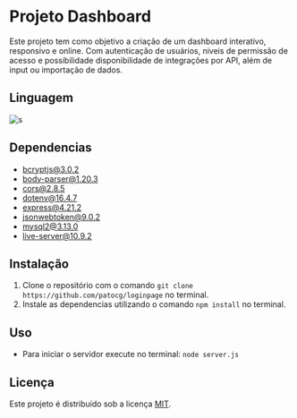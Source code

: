 # Projeto Dashboard

Este projeto tem como objetivo a criação de um dashboard interativo, responsivo e online.
Com autenticação de usuários, niveis de permissão de acesso e possibilidade disponibilidade de integrações por API, além de input ou importação de dados.

## Linguagem

<!-- ![Javascript](https://logos-world.net/imageup/JavaScript_21022023/JavaScript_logo_PNG_(1).png)
![HTML 5](https://images.seeklogo.com/logo-png/20/1/html5-logo-png_seeklogo-206834.png) -->
![s](https://www.pikpng.com/pngl/b/597-5977109_html5-css3-javascript-logos-html-css-icon-png.png)

## Dependencias
- bcryptjs@3.0.2
- body-parser@1.20.3
- cors@2.8.5
- dotenv@16.4.7
- express@4.21.2
- jsonwebtoken@9.0.2
- mysql2@3.13.0
- live-server@10.9.2

## Instalação

1. Clone o repositório com o comando `git clone https://github.com/patocg/loginpage` no terminal.
2. Instale as dependencias utilizando o comando  `npm install` no terminal.

## Uso

* Para iniciar o servidor execute no terminal: `node server.js`

## Licença

Este projeto é distribuído sob a licença [MIT](https://github.com/patocg/loginpage?tab=MIT-1-ov-file#).